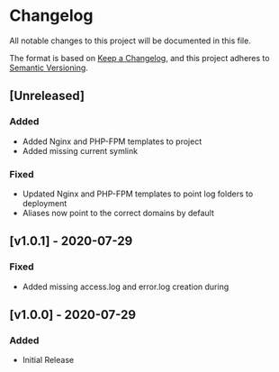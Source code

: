 # Changelog
All notable changes to this project will be documented in this file.

The format is based on [Keep a Changelog](https://keepachangelog.com/en/1.0.0/),
and this project adheres to [Semantic Versioning](https://semver.org/spec/v2.0.0.html).

## [Unreleased]
### Added
- Added Nginx and PHP-FPM templates to project
- Added missing current symlink

### Fixed
- Updated Nginx and PHP-FPM templates to point log folders to deployment
- Aliases now point to the correct domains by default


## [v1.0.1] - 2020-07-29
### Fixed
- Added missing access.log and error.log creation during 


## [v1.0.0] - 2020-07-29
### Added
- Initial Release